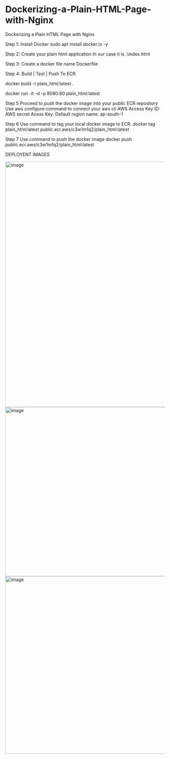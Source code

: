 # Dockerizing-a-Plain-HTML-Page-with-Nginx
Dockerizing a Plain HTML Page with Nginx


Step 1: Install Docker
sudo apt install docker.io -y

Step 2: Create your plain html application
In our case it is .\index.html 

Step 3:
Create a docker file name  Dockerfile

Step 4: Build | Test | Push To ECR

docker build -t plain_html:latest .

docker run -it -d -p 8080:80 plain_html:latest

Step 5 Proceed to push the docker image into your public ECR repository
Use aws configure command to connect your aws cli
AWS Access Key ID:   AWS secret Acess Key:   Default region name: ap-south-1  


Step 6   Use command to tag your local docker image to ECR.
docker tag plain_html:latest public.ecr.aws/c3w1m1q2/plain_html:latest


Step 7 Use command to push the docker image
docker push public.ecr.aws/c3w1m1q2/plain_html:latest


DEPLOYENT IMAGES


<img width="772" alt="image" src="https://github.com/Nitish1390/Dockerizing-a-Plain-HTML-Page-with-Nginx/assets/139607834/a96a7e8d-1abd-419d-9fd7-6ea7fbb977c1">


<img width="532" alt="image" src="https://github.com/Nitish1390/Dockerizing-a-Plain-HTML-Page-with-Nginx/assets/139607834/259c02e0-e50f-407c-8ddd-a358ca65b791">


<img width="559" alt="image" src="https://github.com/Nitish1390/Dockerizing-a-Plain-HTML-Page-with-Nginx/assets/139607834/2f199abc-67cf-4584-8df5-aaf13fe7bc2e">






